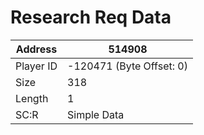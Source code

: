 #  Research Req Data
Address   | 514908
----------|-------------
Player ID | -120471 (Byte Offset: 0)
Size 	  | 318
Length 	  | 1
SC:R      | Simple Data



